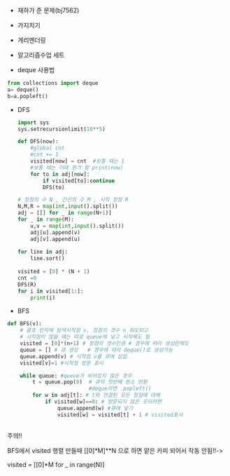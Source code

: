* 재하가 준 문제(bj7562)

* 가지치기

* 게리멘더링

* 알고리즘수업 세트

  

* deque 사용법

```python
from collections import deque
a= deque()
b=a.popleft()
```



* DFS

  ```python
  import sys
  sys.setrecursionlimit(10**5)
  
  def DFS(now):
      #global cnt
      #cnt += 1
      visited[now] = cnt  #보통 때는 1
      #보통 때는 이때 뭔가 함 print(now)
      for to in adj[now]:
          if visited[to]:continue
          DFS(to)
  
  # 정점의 수 N , 간선의 수 M , 시작 정점 R
  N,M,R = map(int,input().split())
  adj = [[] for _ in range(N+1)]
  for _ in range(M):
      u,v = map(int,input().split())
      adj[u].append(v)
      adj[v].append(u)
      
  for line in adj:
      line.sort()
      
  visited = [0] * (N + 1)
  cnt =0
  DFS(R)
  for i in visited[1:]:
      print(i)
  ```

  

* BFS

```python
def BFS(v): 
    # 괄호 인자에 탐색시작점 v, 정점의 갯수 n 줘도되고
    # 시작점이 많을 때는 따로 queue에 넣고 시작해도 됨
    visited = [0]*(n+1) # 정점의 갯수만큼 # 경우에 따라 생성안해도
	queue = [] # 큐 생성   # 경우에 따라 deque()로 생성가능
	queue.append(v) # 시작점 v를 큐에 삽입
    visited[v]=1 #시작점 방문 표시 

    while queue: #queue가 비어있지 않은 경우
        t = queue.pop(0)  # 큐의 첫번째 원소 반환 
        				  #deque라면 .popleft()
        for w in adj[t]: # t와 연결된 모든 정점에 대해 
            if visited[w]==0: # 방문되지 않은 곳이라면
                queue.append(w) #큐에 넣기
                visited[w] = visited[t] + 1 # visited표시
                
```





주의!! 

BFS에서 visited 행렬 만들때 [[0]*M]**N 으로 하면 얕은 카피 되어서 작동 안됨!!-> 

visited = [[0]*M for _ in range(N)] 

